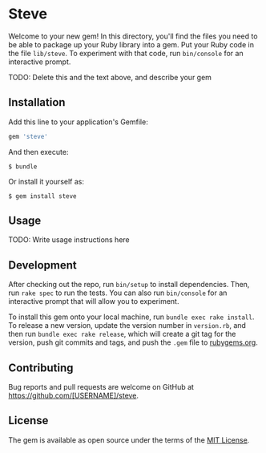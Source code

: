 # Steve

Welcome to your new gem! In this directory, you'll find the files you need to be able to package up your Ruby library into a gem. Put your Ruby code in the file `lib/steve`. To experiment with that code, run `bin/console` for an interactive prompt.

TODO: Delete this and the text above, and describe your gem

## Installation

Add this line to your application's Gemfile:

```ruby
gem 'steve'
```

And then execute:

    $ bundle

Or install it yourself as:

    $ gem install steve

## Usage

TODO: Write usage instructions here

## Development

After checking out the repo, run `bin/setup` to install dependencies. Then, run `rake spec` to run the tests. You can also run `bin/console` for an interactive prompt that will allow you to experiment.

To install this gem onto your local machine, run `bundle exec rake install`. To release a new version, update the version number in `version.rb`, and then run `bundle exec rake release`, which will create a git tag for the version, push git commits and tags, and push the `.gem` file to [rubygems.org](https://rubygems.org).

## Contributing

Bug reports and pull requests are welcome on GitHub at https://github.com/[USERNAME]/steve.

## License

The gem is available as open source under the terms of the [MIT License](https://opensource.org/licenses/MIT).
